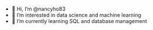 - 👋 Hi, I’m @nancyho83
- 👀 I’m interested in data science and machine learning
- 🌱 I’m currently learning SQL and database management

<!---
nancyho83/nancyho83 is a ✨ special ✨ repository because its `README.md` (this file) appears on your GitHub profile.
You can click the Preview link to take a look at your changes.
--->
